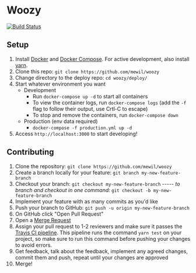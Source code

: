 # Woozy

[![Build Status](https://travis-ci.org/mewil/woozy.svg?branch=master)](https://travis-ci.org/mewil/woozy)

## Setup

1. Install [Docker](https://docs.docker.com/engine/getstarted/step_one/#/step-1-get-docker) and [Docker Compose](https://docs.docker.com/compose/install/). For active development, also install [yarn](https://yarnpkg.com/lang/en/docs/install/).
2. Clone this repo: `git clone https://github.com/mewil/woozy`
3. Change directory to the deploy repo: `cd woozy/deploy/`
4. Start whatever environment you want
    - Development
        - Run `docker-compose up -d` to start all containers
        - To view the container logs, run `docker-compose logs` (add the `-f` flag to follow their output, use Crtl-C to escape)
        - To stop and remove the containers, run `docker-compose down`
    - Production (env data required)
        - `docker-compose -f production.yml up -d`
5. Access `http://localhost:3000` to start developing!

## Contributing

1. Clone the repository: `git clone https://github.com/mewil/woozy`
2. Create a branch locally for your feature: `git branch my-new-feature-branch`
3. Checkout your branch: `git checkout my-new-feature-branch`
   ----- _to branch and checkout in one command:_ `git checkout -b my-new-feature-branch`
4. Implement your feature with as many commits as you'd like
5. Push your branch to GitHub: `git push -u origin my-new-feature-branch`
6. On GitHub click "Open Pull Request"
7. Open a [Merge Request](https://gitlab.eecs.umich.edu/mxl/software/merge_requests)
8. Assign your pull request to 1-2 reviewers and make sure it passes the [Travis CI pipeline](https://travis-ci.org/github/mewil/woozy). This pipeline runs the command `yarn test` on your project, so make sure to run this command before pushing your changes to avoid errors.
9. Get feedback, talk about the feedback, implement any agreed changes, commit them and push, repeat until your changes are approved
10. Merge!
